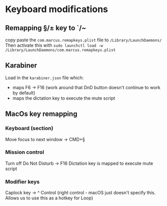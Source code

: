 # Keyboard modifications

## Remapping §/± key to `/~
copy paste the `com.marcus.remapkeys.plist` file to `/Library/LaunchDaemons/`
Then activate this with `sudo launchctl load -w /Library/LaunchDaemons/com.marcus.remapkeys.plist`

## Karabiner
Load in the `karabiner.json` file which:
- maps F6 -> F16 (work around that DnD button doesn't continue to work by default)
- maps the dictation key to execute the mute script

## MacOs key remapping

### Keyboard (section)
Move focus to next window -> CMD+§

### Mission control
Turn off Do Not Disturb -> F16
Dictation key is mapped to execute mute script

### Modifier keys
Caplock key -> ^ Control (right control - macOS just doesn't specify this. Allows us to use this as a hotkey for Loop)


